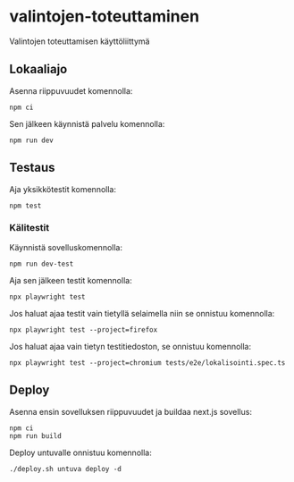 # valintojen-toteuttaminen

Valintojen toteuttamisen käyttöliittymä

## Lokaaliajo

Asenna riippuvuudet komennolla:

`npm ci`

Sen jälkeen käynnistä palvelu komennolla:

`npm run dev`

## Testaus

Aja yksikkötestit komennolla:

`npm test`

### Kälitestit

Käynnistä sovelluskomennolla:

`npm run dev-test`

Aja sen jälkeen testit komennolla:

`npx playwright test`

Jos haluat ajaa testit vain tietyllä selaimella niin se onnistuu komennolla:

`npx playwright test --project=firefox`

Jos haluat ajaa vain tietyn testitiedoston, se onnistuu komennolla:

`npx playwright test --project=chromium tests/e2e/lokalisointi.spec.ts`

## Deploy

Asenna ensin sovelluksen riippuvuudet ja buildaa next.js sovellus:

    npm ci
    npm run build

Deploy untuvalle onnistuu komennolla:

    ./deploy.sh untuva deploy -d
